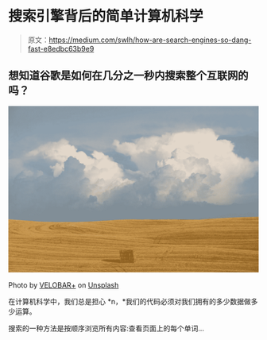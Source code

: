 # 搜索引擎背后的简单计算机科学

> 原文：<https://medium.com/swlh/how-are-search-engines-so-dang-fast-e8edbc63b9e9>

## 想知道谷歌是如何在几分之一秒内搜索整个互联网的吗？

![](img/1200e971f66b57fd94f69cfce31b42f4.png)

Photo by [VELOBAR+](https://unsplash.com/@velobar_plus?utm_source=unsplash&utm_medium=referral&utm_content=creditCopyText) on [Unsplash](https://unsplash.com/search/photos/haystack?utm_source=unsplash&utm_medium=referral&utm_content=creditCopyText)

在计算机科学中，我们总是担心 *n，*我们的代码必须对我们拥有的多少数据做多少运算。

搜索的一种方法是按顺序浏览所有内容:查看页面上的每个单词…